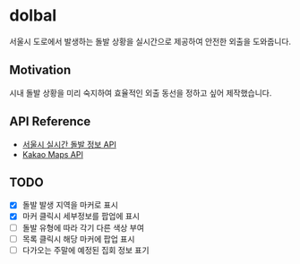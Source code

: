 # dolbal
서울시 도로에서 발생하는 돌발 상황을 실시간으로 제공하여 안전한 외출을 도와줍니다.

## Motivation
시내 돌발 상황을 미리 숙지하여 효율적인 외출 동선을 정하고 싶어 제작했습니다.

## API Reference
- [서울시 실시간 돌발 정보 API](http://data.seoul.go.kr/dataList/OA-13315/A/1/datasetView.do)
- [Kakao Maps API](http://apis.map.kakao.com/web/sample/transCoord/)

## TODO
- [x] 돌발 발생 지역을 마커로 표시
- [x] 마커 클릭시 세부정보를 팝업에 표시
- [ ] 돌발 유형에 따라 각기 다른 색상 부여
- [ ] 목록 클릭시 해당 마커에 팝업 표시
- [ ] 다가오는 주말에 예정된 집회 정보 표기

